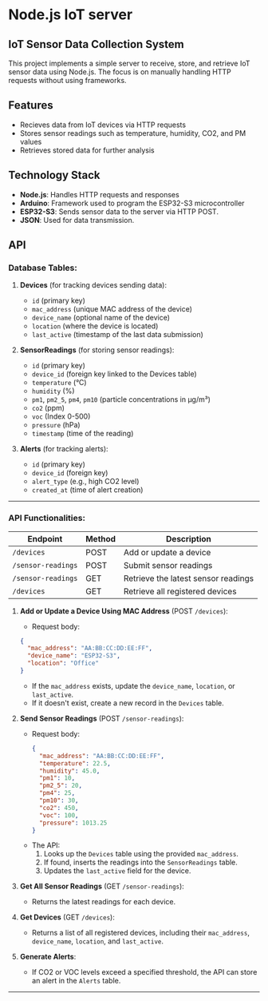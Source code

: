 # Node.js IoT server

## **IoT Sensor Data Collection System**
This project implements a simple server to receive, store, and retrieve IoT sensor data using Node.js. The focus is on manually handling HTTP requests without using frameworks.

## **Features**
- Recieves data from IoT devices via HTTP requests
- Stores sensor readings such as temperature, humidity, CO2, and PM values
- Retrieves stored data for further analysis

## **Technology Stack**
- **Node.js**: Handles HTTP requests and responses
- **Arduino**: Framework used to program the ESP32-S3 microcontroller
- **ESP32-S3**: Sends sensor data to the server via HTTP POST.
- **JSON**: Used for data transmission.


## API

### Database Tables:
1. **Devices** (for tracking devices sending data):
   - `id` (primary key)
   - `mac_address` (unique MAC address of the device)
   - `device_name` (optional name of the device)
   - `location` (where the device is located)
   - `last_active` (timestamp of the last data submission)

2. **SensorReadings** (for storing sensor readings):
   - `id` (primary key)
   - `device_id` (foreign key linked to the Devices table)
   - `temperature` (°C)
   - `humidity` (%)
   - `pm1`, `pm2_5`, `pm4`, `pm10` (particle concentrations in µg/m³)
   - `co2` (ppm)
   - `voc` (Index 0-500)
   - `pressure` (hPa)
   - `timestamp` (time of the reading)

3. **Alerts** (for tracking alerts):
   - `id` (primary key)
   - `device_id` (foreign key)
   - `alert_type` (e.g., high CO2 level)
   - `created_at` (time of alert creation)

---

### API Functionalities:

| Endpoint            | Method | Description                                    |
|---------------------|--------|------------------------------------------------|
| `/devices`          | POST   | Add or update a device                        |
| `/sensor-readings`  | POST   | Submit sensor readings                        |
| `/sensor-readings`  | GET    | Retrieve the latest sensor readings           |
| `/devices`          | GET    | Retrieve all registered devices               |


1. **Add or Update a Device Using MAC Address** (POST `/devices`):
   - Request body:
   ```json
   {
     "mac_address": "AA:BB:CC:DD:EE:FF",
     "device_name": "ESP32-S3",
     "location": "Office"
   }
   ```
   - If the `mac_address` exists, update the `device_name`, `location`, or `last_active`.
   - If it doesn't exist, create a new record in the `Devices` table.

2. **Send Sensor Readings** (POST `/sensor-readings`):
   - Request body:
     ```json
     {
       "mac_address": "AA:BB:CC:DD:EE:FF",
       "temperature": 22.5,
       "humidity": 45.0,
       "pm1": 10,
       "pm2_5": 20,
       "pm4": 25,
       "pm10": 30,
       "co2": 450,
       "voc": 100,
       "pressure": 1013.25
     }
     ```
   - The API:
     1. Looks up the `Devices` table using the provided `mac_address`.
     2. If found, inserts the readings into the `SensorReadings` table.
     3. Updates the `last_active` field for the device.

3. **Get All Sensor Readings** (GET `/sensor-readings`):
   - Returns the latest readings for each device.

4. **Get Devices** (GET `/devices`):
   - Returns a list of all registered devices, including their `mac_address`, `device_name`, `location`, and `last_active`.

5. **Generate Alerts**:
   - If CO2 or VOC levels exceed a specified threshold, the API can store an alert in the `Alerts` table.

---




